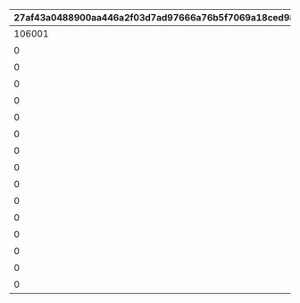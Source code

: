|27af43a0488900aa446a2f03d7ad97666a76b5f7069a18ced98c75053a0697d4|e5dd5d9c0b6e4dfcb3a6df9f9c3ddd531e6ea60677abb89fe5fc8c5ad2158da6|1740d2d9e3dc034af5c23bf8840fd1ebb44ef55beaaf9593a2d3a36519844361|9d73a0d97f70466bbb60668e389b9a427236a3fec029d560634c2dc928d5c8e3|6b1bd9e909ab0e7b862b07de15234e14a06e958df522a9ece83e1b653d5a7287|313c4d7bb6857e594fcfc7cd4c66e5b5a193296547fb2fe93ba05cfbb53b4069|aef48d953c8921abc0d4a265e4194d4b8dbe9d46e63147e7ac4c643a8cb9d16c|9c156f5bafd4d6019df6ad20b613ed8294cc8211a01b10b78160490d2bef01f8|487d3d181d44f60f8feb8e31f7c083af0187bc2dec825300ee45323b4484b57a|604f8d6d3454c1f526b696310cb6b97396a69be5d48154f72f2a89708f68d93e|6433a9f3c5f5e12f230f6c6c2089f7bdef44da286c1e4655e85fd9a2e1264404|d142abd1a2a81bc21bda6494a4a1f9e1c988a15bf682926548489597eaa756c2|
| --- | --- | --- | --- | --- | --- | --- | --- | --- | --- | --- | --- |
|106001|105801|5146061|グランハニーコースター1|10146|105901|1|91002|1|2024/05/31 12:00:00|20|8|
|0|100901|5146062|グランハニーコースター2|10146|0|1|91002|1|2024/06/01 12:00:00|20|8|
|0|106601|5146063|グランハニーコースター3|10146|0|1|91002|1|2024/06/03 12:00:00|20|8|
|0|105801|5146064|ぷかぷかフラワー観覧車1|10146|131501|1|91002|2|2024/06/01 12:00:00|20|8|
|0|130901|5146065|ぷかぷかフラワー観覧車2|10146|131001|1|91002|2|2024/06/03 12:00:00|20|8|
|0|104001|5146066|ぷかぷかフラワー観覧車3|10146|0|1|91002|2|2024/06/02 12:00:00|20|8|
|0|106501|5146067|ベリーシュガリーコーヒーカップ1|10146|106601|1|91002|3|2024/05/31 12:00:00|20|8|
|0|105801|5146068|ベリーシュガリーコーヒーカップ2|10146|106001|1|91002|3|2024/06/02 12:00:00|20|8|
|0|131301|5146069|ベリーシュガリーコーヒーカップ3|10146|131401|1|91002|3|2024/06/01 12:00:00|20|8|
|0|102101|5146070|ダイブ・トゥ・ザ・３Dワールド1|10146|0|1|91002|4|2024/06/02 12:00:00|20|8|
|0|130901|5146071|ダイブ・トゥ・ザ・３Dワールド2|10146|0|1|91002|4|2024/05/31 12:00:00|20|8|
|0|0|5146072|キャスト紹介：バロメッツ|10146|0|2|91002|0|2024/05/31 12:00:00|20|8|
|0|0|5146073|キャスト紹介：チュウジ＆チュウザ|10146|0|2|91002|0|2024/05/31 12:00:00|20|8|
|0|0|5146074|キャスト紹介：トイキング|10146|0|2|91002|0|2024/05/31 12:00:00|20|8|
|0|0|5146075|キャスト紹介：招き猫|10146|0|2|91002|0|2024/05/31 12:00:00|20|8|
|0|0|5146901|魔物のパレード|10146|0|3|11001313|0|2024/05/31 12:00:00|1|15|